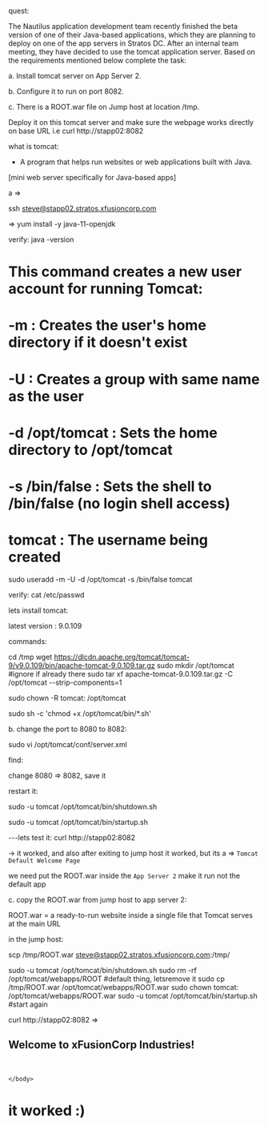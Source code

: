 quest:

The Nautilus application development team recently finished the beta version of one of their Java-based applications, which they are planning to deploy on one of the app servers in Stratos DC. After an internal team meeting, they have decided to use the tomcat application server. Based on the requirements mentioned below complete the task:



a. Install tomcat server on App Server 2.

b. Configure it to run on port 8082.

c. There is a ROOT.war file on Jump host at location /tmp.


Deploy it on this tomcat server and make sure the webpage works directly on base URL i.e curl http://stapp02:8082


what is tomcat: 

 - A program that helps run websites or web applications built with Java.
 
 [mini web server specifically for Java-based apps]



 a => 

 ssh steve@stapp02.stratos.xfusioncorp.com 

 =>  yum install -y java-11-openjdk 

   verify: java -version

   # This command creates a new user account for running Tomcat:
# -m : Creates the user's home directory if it doesn't exist
# -U : Creates a group with same name as the user
# -d /opt/tomcat : Sets the home directory to /opt/tomcat 
# -s /bin/false : Sets the shell to /bin/false (no login shell access)
# tomcat : The username being created

sudo useradd -m -U -d /opt/tomcat -s /bin/false tomcat 

verify: cat /etc/passwd

lets install tomcat:

latest version : 9.0.109

commands: 

cd /tmp
wget https://dlcdn.apache.org/tomcat/tomcat-9/v9.0.109/bin/apache-tomcat-9.0.109.tar.gz
sudo mkdir /opt/tomcat #ignore if already there
sudo tar xf apache-tomcat-9.0.109.tar.gz -C /opt/tomcat --strip-components=1


sudo chown -R tomcat: /opt/tomcat


sudo sh -c 'chmod +x /opt/tomcat/bin/*.sh'

b. change the port to 8080 to 8082:

sudo vi /opt/tomcat/conf/server.xml 

find: <Connector port="8080" protocol="HTTP/1.1"
           connectionTimeout="20000"
           redirectPort="8443" />

change 8080 => 8082, save it 

restart it:

sudo -u tomcat /opt/tomcat/bin/shutdown.sh

sudo -u tomcat /opt/tomcat/bin/startup.sh


---lets test it: curl http://stapp02:8082

-> it worked, and also after exiting to jump host it worked, but its a => `Tomcat Default Welcome Page`

we need put the ROOT.war inside the `App Server 2` make it run not the default app

c. copy the ROOT.war from jump host to app server 2:

ROOT.war = a ready-to-run website inside a single file that Tomcat serves at the main URL


in the jump host:

scp /tmp/ROOT.war steve@stapp02.stratos.xfusioncorp.com:/tmp/


sudo -u tomcat /opt/tomcat/bin/shutdown.sh 
sudo rm -rf /opt/tomcat/webapps/ROOT #default thing, letsremove it
sudo cp /tmp/ROOT.war /opt/tomcat/webapps/ROOT.war 
sudo chown tomcat: /opt/tomcat/webapps/ROOT.war
sudo -u tomcat /opt/tomcat/bin/startup.sh #start again

curl http://stapp02:8082 => 

<!DOCTYPE html>
<!--
To change this license header, choose License Headers in Project Properties.
To change this template file, choose Tools | Templates
and open the template in the editor.
-->
<html>
    <head>
        <title>SampleWebApp</title>
        <meta charset="UTF-8">
        <meta name="viewport" content="width=device-width, initial-scale=1.0">
    </head>
    <body>
        <h2>Welcome to xFusionCorp Industries!</h2>
        <br>
    
    </body>
</html>

# it worked :)
